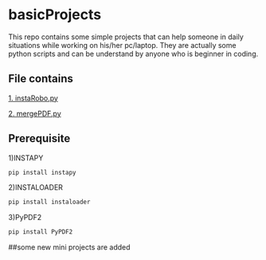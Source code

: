 # basicProjects
This repo contains some simple projects that can help someone in daily situations while working on his/her pc/laptop.
They are actually some python scripts and can be understand by anyone who is beginner in coding. 

## File contains
[1. instaRobo.py](https://github.com/mysg147/basicProjects/blob/master/instaRobo.py)

[2. mergePDF.py](https://github.com/mysg147/basicProjects/blob/master/mergePDF.py) 

## Prerequisite
1)INSTAPY
```bash
pip install instapy
```
2)INSTALOADER
```bash
pip install instaloader
```
3)PyPDF2
```bash
pip install PyPDF2
```

##some new mini projects are added
